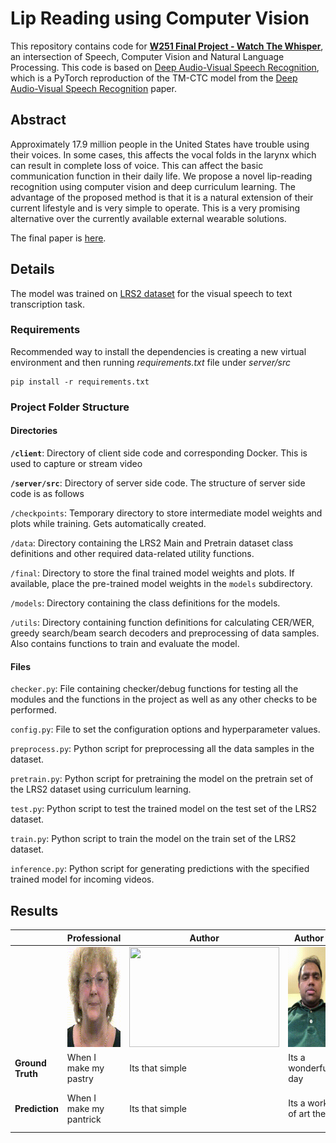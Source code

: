 # Lip Reading using Computer Vision
<p>This repository contains code for <a href="https://docs.google.com/presentation/d/1lPaB38kn4XwAjf0Ya3lOK3RCUFNOQxvClmmLVRwNKDs/edit?usp=sharing"><b>W251 Final Project - Watch The Whisper</b></a>, an intersection of Speech, Computer Vision and Natural Language Processing. This code is based on <a href="https://github.com/LordMartian/deep_avsr" rel="nofollow">Deep Audio-Visual Speech Recognition</a>, which is a PyTorch reproduction of the TM-CTC model from the <a href="https://arxiv.org/abs/1809.02108" rel="nofollow">Deep Audio-Visual Speech Recognition</a> paper.</p>

## Abstract
Approximately 17.9 million people in the United States have trouble using their voices. In some cases, this affects the vocal folds in the larynx which can result in complete loss of voice. This can affect the basic communication function in their daily life. We propose a novel lip-reading recognition using computer vision and deep curriculum learning. The advantage of the proposed method is that it is a natural extension of their current lifestyle and is very simple to operate. This is a very promising alternative over the currently available external wearable solutions.

The final paper is [here](./WatchTheWhisper.pdf).

## Details
The model was trained on <a href="http://www.robots.ox.ac.uk/~vgg/data/lip_reading/lrs2.html" rel="nofollow">LRS2 dataset</a> for the visual speech to text transcription task.

### Requirements
Recommended way to install the dependencies is creating a new virtual environment and then running <i>requirements.txt</i> file under <i>server/src</i>

```
pip install -r requirements.txt
```
### Project Folder Structure

#### Directories
<p><code><b>/client</b></code>: Directory of client side code and corresponding Docker. This is used to capture or stream video</p>
<p><code><b>/server/src</b></code>: Directory of server side code. The structure of server side code is as follows</p>
  
<p><code>/checkpoints</code>: Temporary directory to store intermediate model weights and plots while training. Gets automatically created.</p>
<code>/data</code>: Directory containing the LRS2 Main and Pretrain dataset class definitions and other required data-related utility functions.</p>
<code>/final</code>: Directory to store the final trained model weights and plots. If available, place the pre-trained model weights in the <code>models</code> subdirectory.</p>
<code>/models</code>: Directory containing the class definitions for the models.</p>
<code>/utils</code>: Directory containing function definitions for calculating CER/WER, greedy search/beam search decoders and preprocessing of data samples. Also contains functions to train and evaluate the model.</p>

#### Files
<p><code>checker.py</code>: File containing checker/debug functions for testing all the modules and the functions in the project as well as any other checks to be performed.</p>
<code>config.py</code>: File to set the configuration options and hyperparameter values.</p>
<code>preprocess.py</code>: Python script for preprocessing all the data samples in the dataset.</p>
<code>pretrain.py</code>: Python script for pretraining the model on the pretrain set of the LRS2 dataset using curriculum learning.</p>
<code>test.py</code>: Python script to test the trained model on the test set of the LRS2 dataset.</p>
<code>train.py</code>: Python script to train the model on the train set of the LRS2 dataset.</p>
<code>inference.py</code>: Python script for generating predictions with the specified trained model for incoming videos.</p>

## Results

| | Professional  | Author  | Author  | Author  | Author  | Author |
|---|---|---|---|---|---|---|
| | <img src="./images/professional.gif" width="200" height="160">  |  <img src="./images/Shobha_ItsThatSimple.gif" width="240" height="160"> | <img src="./images/Karthik_ItsAWonderfulDay_ItsAWorkOfArtThe.gif" width="160" height="160">  |  <img src="./images/Karthik_Morning_More-Ing.gif" width="240" height="160"> |  <img src="./images/Jayesh_HowAreYou_OnAndAreYou.gif" width="240" height="160"> | <img src="./images/Shobha_Morning_ItsSoBoring.gif" width="240" height="160"> |
| **Ground Truth**| When I make my pastry  | Its that simple  | Its a wonderful day  | Morning  | How are you  | Morning |
| **Prediction** |  When I make my pantrick | Its that simple  | Its a work of art the  | More ing  | On and are you  | Its so boring |
